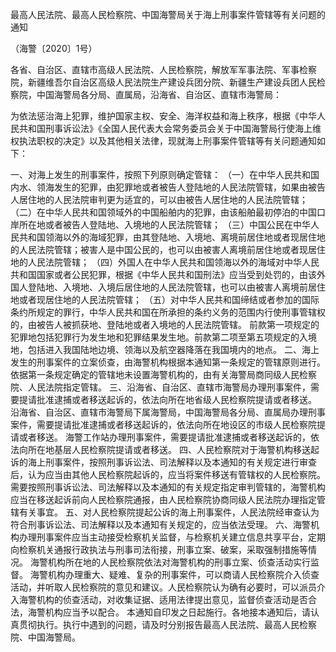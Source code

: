 最高人民法院、最高人民检察院、中国海警局关于海上刑事案件管辖等有关问题的通知


（海警〔2020〕1号）

各省、自治区、直辖市高级人民法院、人民检察院，解放军军事法院、军事检察院，新疆维吾尔自治区高级人民法院生产建设兵团分院、新疆生产建设兵团人民检察院，中国海警局各分局、直属局，沿海省、自治区、直辖市海警局：

为依法惩治海上犯罪，维护国家主权、安全、海洋权益和海上秩序，根据《中华人民共和国刑事诉讼法》《全国人民代表大会常务委员会关于中国海警局行使海上维权执法职权的决定》以及其他相关法律，现就海上刑事案件管辖等有关问题通知如下：

一、对海上发生的刑事案件，按照下列原则确定管辖：
（一）在中华人民共和国内水、领海发生的犯罪，由犯罪地或者被告人登陆地的人民法院管辖，如果由被告人居住地的人民法院审判更为适宜的，可以由被告人居住地的人民法院管辖；
（二）在中华人民共和国领域外的中国船舶内的犯罪，由该船舶最初停泊的中国口岸所在地或者被告人登陆地、入境地的人民法院管辖；
（三）中国公民在中华人民共和国领海以外的海域犯罪，由其登陆地、入境地、离境前居住地或者现居住地的人民法院管辖；被害人是中国公民的，也可以由被害人离境前居住地或者现居住地的人民法院管辖；
（四）外国人在中华人民共和国领海以外的海域对中华人民共和国国家或者公民犯罪，根据《中华人民共和国刑法》应当受到处罚的，由该外国人登陆地、入境地、入境后居住地的人民法院管辖，也可以由被害人离境前居住地或者现居住地的人民法院管辖；
（五）对中华人民共和国缔结或者参加的国际条约所规定的罪行，中华人民共和国在所承担的条约义务的范围内行使刑事管辖权的，由被告人被抓获地、登陆地或者入境地的人民法院管辖。
前款第一项规定的犯罪地包括犯罪行为发生地和犯罪结果发生地。前款第二项至第五项规定的入境地，包括进入我国陆地边境、领海以及航空器降落在我国境内的地点。
二、海上发生的刑事案件的立案侦查，由海警机构根据本通知第一条规定的管辖原则进行。
依据第一条规定确定的管辖地未设置海警机构的，由有关海警局商同级人民检察院、人民法院指定管辖。
三、沿海省、自治区、直辖市海警局办理刑事案件，需要提请批准逮捕或者移送起诉的，依法向所在地省级人民检察院提请或者移送。
沿海省、自治区、直辖市海警局下属海警局，中国海警局各分局、直属局办理刑事案件，需要提请批准逮捕或者移送起诉的，依法向所在地设区的市级人民检察院提请或者移送。
海警工作站办理刑事案件，需要提请批准逮捕或者移送起诉的，依法向所在地基层人民检察院提请或者移送。
四、人民检察院对于海警机构移送起诉的海上刑事案件，按照刑事诉讼法、司法解释以及本通知的有关规定进行审查后，认为应当由其他人民检察院起诉的，应当将案件移送有管辖权的人民检察院。
需要按照刑事诉讼法、司法解释以及本通知的有关规定指定审判管辖的，海警机构应当在移送起诉前向人民检察院通报，由人民检察院协商同级人民法院办理指定管辖有关事宜。
五、对人民检察院提起公诉的海上刑事案件，人民法院经审查认为符合刑事诉讼法、司法解释以及本通知有关规定的，应当依法受理。
六、海警机构办理刑事案件应当主动接受检察机关监督，与检察机关建立信息共享平台，定期向检察机关通报行政执法与刑事司法衔接，刑事立案、破案，采取强制措施等情况。
海警机构所在地的人民检察院依法对海警机构的刑事立案、侦查活动实行监督。
海警机构办理重大、疑难、复杂的刑事案件，可以商请人民检察院介入侦查活动，并听取人民检察院的意见和建议。人民检察院认为确有必要时，可以派员介入海警机构的侦查活动，对收集证据、适用法律提出意见，监督侦查活动是否合法，海警机构应当予以配合。
本通知自印发之日起施行。各地接本通知后，请认真贯彻执行。执行中遇到的问题，请及时分别报告最高人民法院、最高人民检察院、中国海警局。
